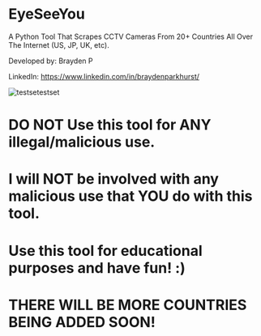 # EyeSeeYou
A Python Tool That Scrapes CCTV Cameras From 20+ Countries All Over The Internet (US, JP, UK, etc).

Developed by: Brayden P

LinkedIn: https://www.linkedin.com/in/braydenparkhurst/

![testsetestset](https://user-images.githubusercontent.com/110374818/222874438-285e2afd-31ad-420c-8fee-6de46092f530.png)

# DO NOT Use this tool for ANY illegal/malicious use.
# I will NOT be involved with any malicious use that YOU do with this tool.

# Use this tool for educational purposes and have fun! :)

# THERE WILL BE MORE COUNTRIES BEING ADDED SOON!
